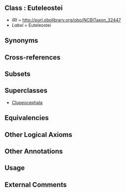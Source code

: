 
## Class : Euteleostei

 * *IRI* = http://purl.obolibrary.org/obo/NCBITaxon_32447
 * *Label* = Euteleostei

## Synonyms


## Cross-references


## Subsets


## Superclasses

 * [Clupeocephala](../../NCBITaxon/25/NCBITaxon_186625.md)

## Equivalencies


## Other Logical Axioms


## Other Annotations


## Usage


## External Comments

